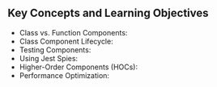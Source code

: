 Key Concepts and Learning Objectives
------------------------------------

- Class vs. Function Components:
- Class Component Lifecycle:
- Testing Components:
- Using Jest Spies:
- Higher-Order Components (HOCs):
- Performance Optimization:
